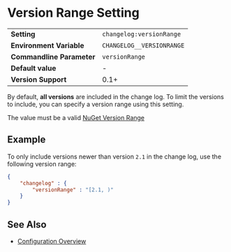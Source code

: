<!--
  <auto-generated>
    The contents of this file were generated by a tool.
    Any changes to this file will be overwritten.
    To change the content of this file, edit 'version-range.md.scriban'
  </auto-generated>
-->
# Version Range Setting

<table>
    <tr>
        <td><b>Setting</b></td>
        <td><code>changelog:versionRange</code></td>
    </tr>
    <tr>
        <td><b>Environment Variable</b></td>
        <td><code>CHANGELOG__VERSIONRANGE</code></td>
    </tr>
    <tr>
        <td><b>Commandline Parameter</b></td>
        <td>
            <code>versionRange</code>
        </td>
    </tr>
    <tr>
        <td><b>Default value</b></td>
        <td>
            -
        </td>
    </tr>
    <tr>
        <td><b>Version Support</b></td>
        <td>0.1+</td>
    </tr>
</table>

By default, **all versions** are included in the change log.
To limit the versions to include, you can specify a version range using this setting.

The value must be a valid [NuGet Version Range](https://docs.microsoft.com/en-us/nuget/concepts/package-versioning#version-ranges)

## Example

To only include versions newer than version `2.1` in the change log, use the
following version range:

```json
{
    "changelog" : {
        "versionRange" : "[2.1, )"
    }
}
```

## See Also

- [Configuration Overview](../../configuration.md)
